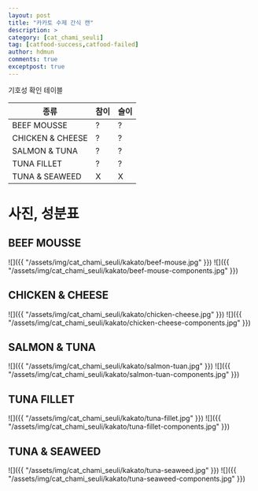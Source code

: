 ```yaml
---
layout: post
title: "카카토 수제 간식 캔"
description: >
category: [cat_chami_seuli]
tag: [catfood-success,catfood-failed]
author: hdmun
comments: true
exceptpost: true
---
```


기호성 확인 테이블

| 종류 | 참이 | 슬이 |
| --- | --- | --- |
| BEEF MOUSSE | ? | ? |
| CHICKEN & CHEESE | ? | ? |
| SALMON & TUNA | ? | ? |
| TUNA FILLET | ? | ? |
| TUNA & SEAWEED | X | X |


# 사진, 성분표

## BEEF MOUSSE
![]({{ "/assets/img/cat_chami_seuli/kakato/beef-mouse.jpg" }})
![]({{ "/assets/img/cat_chami_seuli/kakato/beef-mouse-components.jpg" }})

## CHICKEN & CHEESE
![]({{ "/assets/img/cat_chami_seuli/kakato/chicken-cheese.jpg" }})
![]({{ "/assets/img/cat_chami_seuli/kakato/chicken-cheese-components.jpg" }})

## SALMON & TUNA
![]({{ "/assets/img/cat_chami_seuli/kakato/salmon-tuan.jpg" }})
![]({{ "/assets/img/cat_chami_seuli/kakato/salmon-tuan-components.jpg" }})

## TUNA FILLET
![]({{ "/assets/img/cat_chami_seuli/kakato/tuna-fillet.jpg" }})
![]({{ "/assets/img/cat_chami_seuli/kakato/tuna-fillet-components.jpg" }})

## TUNA & SEAWEED
![]({{ "/assets/img/cat_chami_seuli/kakato/tuna-seaweed.jpg" }})
![]({{ "/assets/img/cat_chami_seuli/kakato/tuna-seaweed-components.jpg" }})
